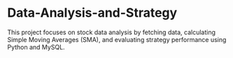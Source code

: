 # Data-Analysis-and-Strategy
This project focuses on stock data analysis by fetching data, calculating Simple Moving Averages (SMA), and evaluating strategy performance using Python and MySQL.

